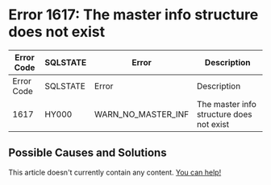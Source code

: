 
# Error 1617: The master info structure does not exist


| Error Code | SQLSTATE | Error | Description |
| --- | --- | --- | --- |
| Error Code | SQLSTATE | Error | Description |
| 1617 | HY000 | WARN_NO_MASTER_INF | The master info structure does not exist |




## Possible Causes and Solutions


This article doesn't currently contain any content. [You can help!](/kb/en/writing-and-editing-knowledge-base-articles/)

